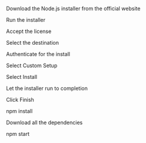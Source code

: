 
Download the Node.js installer from the official website 


Run the installer 


Accept the license 


Select the destination 


Authenticate for the install 


Select Custom Setup 


Select Install 


Let the installer run to completion 


Click Finish 

npm install 





Download all the dependencies



npm start
